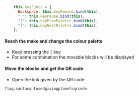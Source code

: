 ```Javascript
    this.keyFuncs = {
      Backspace: this.keyRewind.bind(this),
      " ": this.keyPause.bind(this),
      "[": this.keyPrevPalette.bind(this),
      "]": this.keyNextPalette.bind(this),
    };
```
#### Reach the make and change the colour palette 
- Keey pressing the ```[``` key
- For some combination the movable blocks will be displayed

#### Move the blocks and get the QR code
- Open the link given by the QR code
```
flag:santaconfusedgivingplanetsqrcode
```
